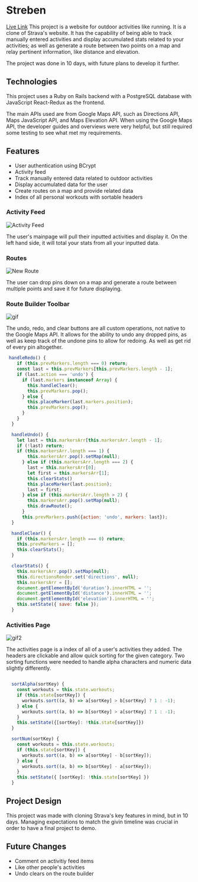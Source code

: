 # Streben

[Live Link](https://streben.herokuapp.com/#/) 
This project is a website for outdoor activities like running. It is a clone of Strava's website. It has the capability of being able to track manually entered activities and display accumulated stats related to your activities; as well as generate a route between two points on a map and relay pertinent information, like distance and elevation.

The project was done in 10 days, with future plans to develop it further.

## Technologies

This project uses a Ruby on Rails backend with a PostgreSQL database with JavaScript React-Redux as the frontend.

The main APIs used are from Google Maps API, such as Directions API, Maps JavaScript API, and Maps Elevation API. When using the Google Maps API, the developer guides and overviews were very helpful, but still required some testing to see what met my requirements.

## Features

* User authentication using BCrypt
* Activity feed
* Track manually entered data related to outdoor activities
* Display accumulated data for the user
* Create routes on a map and provide related data
* Index of all personal workouts with sortable headers

### Activity Feed

![Activity Feed](https://github.com/crgee1/Streben/blob/master/app/assets/images/Screen%20Shot%202019-07-12%20at%2010.35.09%20AM.png)

The user's mainpage will pull their inputted activities and display it. On the left hand side, it will total your stats from all your inputted data.

### Routes

![New Route](https://github.com/crgee1/Streben/blob/master/app/assets/images/new_route.png)

The user can drop pins down on a map and generate a route between multiple points and save it for future displaying.

### Route Builder Toolbar

![gif](https://media.giphy.com/media/jS8g6341sRBtom2JMk/giphy.gif)

The undo, redo, and clear buttons are all custom operations, not native to the Google Maps API. It allows for the ability to undo any dropped pins, as well as keep track of the undone pins to allow for redoing. As well as get rid of every pin altogether.

``` javascript
 handleRedo() {
    if (this.prevMarkers.length === 0) return;
    const last = this.prevMarkers[this.prevMarkers.length - 1];
    if (last.action === 'undo') {
      if (last.markers instanceof Array) {
        this.handleClear();
        this.prevMarkers.pop();
      } else {
        this.placeMarker(last.markers.position);
        this.prevMarkers.pop();
      }
    }
  }

  handleUndo() {
    let last = this.markersArr[this.markersArr.length - 1];
    if (!last) return;
    if (this.markersArr.length === 1) {
        this.markersArr.pop().setMap(null);
      } else if (this.markersArr.length === 2) {
        last = this.markersArr[0];
        let first = this.markersArr[1];
        this.clearStats()
        this.placeMarker(last.position);
        last = first;
      } else if (this.markersArr.length > 2) {
        this.markersArr.pop().setMap(null);
        this.drawRoute();
      }
      this.prevMarkers.push({action: 'undo', markers: last});
  }

  handleClear() {
    if (this.markersArr.length === 0) return;
    this.prevMarkers = [];
    this.clearStats();
  }

  clearStats() {
    this.markersArr.pop().setMap(null);
    this.directionsRender.set('directions', null);
    this.markersArr = [];
    document.getElementById('duration').innerHTML = '';
    document.getElementById('distance').innerHTML = '';
    document.getElementById('elevation').innerHTML = '';
    this.setState({ save: false });
  }
```

### Activities Page

![gif2](https://media.giphy.com/media/Y0yjMhq6uNOMIG87ri/giphy.gif)

The activities page is a index of all of a user's activities they added. The headers are clickable and allow quick sorting for the given category. Two sorting functions were needed to handle alpha characters and numeric data slightly differently.

``` javascript

  sortAlpha(sortKey) {
    const workouts = this.state.workouts;
    if (this.state[sortKey]) {
      workouts.sort((a, b) => a[sortKey] > b[sortKey] ? 1 : -1);
    } else {
      workouts.sort((a, b) => b[sortKey] > a[sortKey] ? 1 : -1);
    }
    this.setState({[sortKey]: !this.state[sortKey]})
  }

  sortNum(sortKey) {
    const workouts = this.state.workouts;
    if (this.state[sortKey]) {
      workouts.sort((a, b) => a[sortKey] - b[sortKey]);
    } else {
      workouts.sort((a, b) => b[sortKey] - a[sortKey]);
    }
    this.setState({ [sortKey]: !this.state[sortKey] })
  }

```

## Project Design

This project was made with cloning Strava's key features in mind, but in 10 days. Managing expectations to match the givin timeline was crucial in order to have a final project to demo.

## Future Changes

* Comment on activitiy feed items
* Like other people's activities
* Undo clears on the route builder
